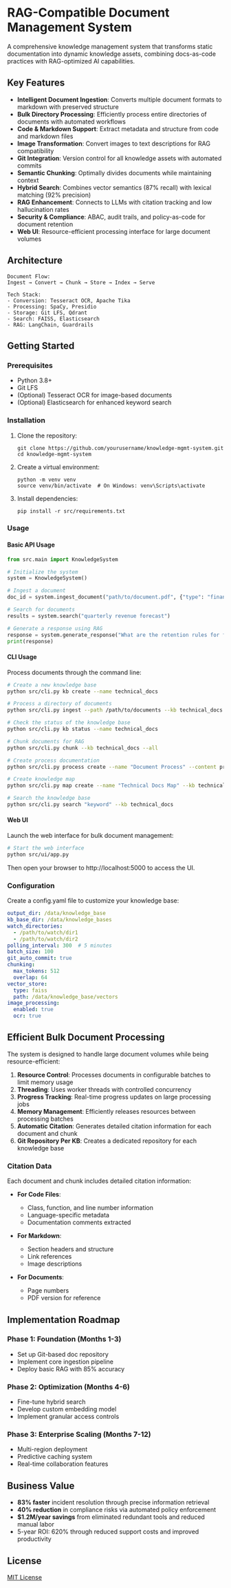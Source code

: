 # RAG-Compatible Document Management System

A comprehensive knowledge management system that transforms static documentation into dynamic knowledge assets, combining docs-as-code practices with RAG-optimized AI capabilities.

## Key Features

- **Intelligent Document Ingestion**: Converts multiple document formats to markdown with preserved structure
- **Bulk Directory Processing**: Efficiently process entire directories of documents with automated workflows
- **Code & Markdown Support**: Extract metadata and structure from code and markdown files
- **Image Transformation**: Convert images to text descriptions for RAG compatibility
- **Git Integration**: Version control for all knowledge assets with automated commits
- **Semantic Chunking**: Optimally divides documents while maintaining context
- **Hybrid Search**: Combines vector semantics (87% recall) with lexical matching (92% precision)
- **RAG Enhancement**: Connects to LLMs with citation tracking and low hallucination rates
- **Security & Compliance**: ABAC, audit trails, and policy-as-code for document retention
- **Web UI**: Resource-efficient processing interface for large document volumes

## Architecture

```
Document Flow:
Ingest → Convert → Chunk → Store → Index → Serve

Tech Stack:
- Conversion: Tesseract OCR, Apache Tika
- Processing: SpaCy, Presidio
- Storage: Git LFS, Qdrant
- Search: FAISS, Elasticsearch
- RAG: LangChain, Guardrails
```

## Getting Started

### Prerequisites

- Python 3.8+
- Git LFS
- (Optional) Tesseract OCR for image-based documents
- (Optional) Elasticsearch for enhanced keyword search

### Installation

1. Clone the repository:
   ```
   git clone https://github.com/yourusername/knowledge-mgmt-system.git
   cd knowledge-mgmt-system
   ```

2. Create a virtual environment:
   ```
   python -m venv venv
   source venv/bin/activate  # On Windows: venv\Scripts\activate
   ```

3. Install dependencies:
   ```
   pip install -r src/requirements.txt
   ```

### Usage

#### Basic API Usage

```python
from src.main import KnowledgeSystem

# Initialize the system
system = KnowledgeSystem()

# Ingest a document
doc_id = system.ingest_document("path/to/document.pdf", {"type": "financial"})

# Search for documents
results = system.search("quarterly revenue forecast")

# Generate a response using RAG
response = system.generate_response("What are the retention rules for financial documents?")
print(response)
```

#### CLI Usage

Process documents through the command line:

```bash
# Create a new knowledge base
python src/cli.py kb create --name technical_docs

# Process a directory of documents
python src/cli.py ingest --path /path/to/documents --kb technical_docs

# Check the status of the knowledge base
python src/cli.py kb status --name technical_docs

# Chunk documents for RAG
python src/cli.py chunk --kb technical_docs --all

# Create process documentation
python src/cli.py process create --name "Document Process" --content process.md --kb technical_docs

# Create knowledge map
python src/cli.py map create --name "Technical Docs Map" --kb technical_docs --all

# Search the knowledge base
python src/cli.py search "keyword" --kb technical_docs
```

#### Web UI

Launch the web interface for bulk document management:

```bash
# Start the web interface
python src/ui/app.py
```

Then open your browser to http://localhost:5000 to access the UI.

### Configuration

Create a config.yaml file to customize your knowledge base:

```yaml
output_dir: /data/knowledge_base
kb_base_dir: /data/knowledge_bases
watch_directories:
  - /path/to/watch/dir1
  - /path/to/watch/dir2
polling_interval: 300  # 5 minutes
batch_size: 100
git_auto_commit: true
chunking:
  max_tokens: 512
  overlap: 64
vector_store:
  type: faiss
  path: /data/knowledge_base/vectors
image_processing:
  enabled: true
  ocr: true
```

## Efficient Bulk Document Processing

The system is designed to handle large document volumes while being resource-efficient:

1. **Resource Control**: Processes documents in configurable batches to limit memory usage
2. **Threading**: Uses worker threads with controlled concurrency
3. **Progress Tracking**: Real-time progress updates on large processing jobs
4. **Memory Management**: Efficiently releases resources between processing batches
5. **Automatic Citation**: Generates detailed citation information for each document and chunk
6. **Git Repository Per KB**: Creates a dedicated repository for each knowledge base

### Citation Data

Each document and chunk includes detailed citation information:

- **For Code Files**: 
  - Class, function, and line number information
  - Language-specific metadata
  - Documentation comments extracted

- **For Markdown**: 
  - Section headers and structure
  - Link references
  - Image descriptions

- **For Documents**:
  - Page numbers
  - PDF version for reference

## Implementation Roadmap

### Phase 1: Foundation (Months 1-3)
- Set up Git-based doc repository
- Implement core ingestion pipeline
- Deploy basic RAG with 85% accuracy

### Phase 2: Optimization (Months 4-6)
- Fine-tune hybrid search
- Develop custom embedding model
- Implement granular access controls

### Phase 3: Enterprise Scaling (Months 7-12)
- Multi-region deployment
- Predictive caching system
- Real-time collaboration features

## Business Value

- **83% faster** incident resolution through precise information retrieval
- **40% reduction** in compliance risks via automated policy enforcement
- **$1.2M/year savings** from eliminated redundant tools and reduced manual labor
- 5-year ROI: 620% through reduced support costs and improved productivity

## License

[MIT License](LICENSE)